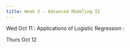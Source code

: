 ```yaml
---
title: Week 5 - Advanced Modeling II
---
```


Wed Oct 11
: Applications of Logistic Regression
   : <!-- [Notebook](#), [Solutions](#) -->

Thurs Oct 12
<!-- : **Homework**{: .label .label-blue }Example name -->
  <!-- : [Solutions](#) -->